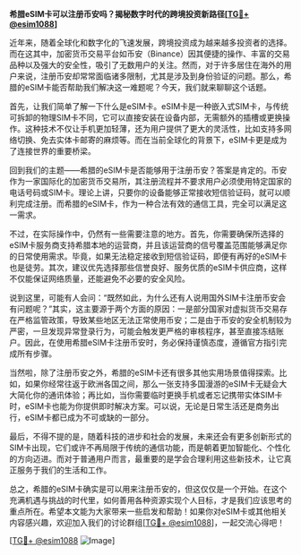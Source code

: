 **希腊eSIM卡可以注册币安吗？揭秘数字时代的跨境投资新路径[[TG💪+ @esim1088](https://t.me/s/esim1088)]**

近年来，随着全球化和数字化的飞速发展，跨境投资成为越来越多投资者的选择。而在这其中，加密货币交易平台如币安（Binance）因其便捷的操作、丰富的交易品种以及强大的安全性，吸引了无数用户的关注。然而，对于许多居住在海外的用户来说，注册币安却常常面临诸多限制，尤其是涉及到身份验证的问题。那么，希腊的eSIM卡能否帮助我们解决这一难题呢？今天，我们就来聊聊这个话题。

首先，让我们简单了解一下什么是eSIM卡。eSIM卡是一种嵌入式SIM卡，与传统可拆卸的物理SIM卡不同，它可以直接安装在设备内部，无需额外的插槽或更换操作。这种技术不仅让手机更加轻薄，还为用户提供了更大的灵活性，比如支持多网络切换、免去实体卡邮寄的麻烦等。而在当前全球化的背景下，eSIM卡更是成为了连接世界的重要桥梁。

回到我们的主题——希腊的eSIM卡是否能够用于注册币安？答案是肯定的。币安作为一家国际化的加密货币交易所，其注册流程并不要求用户必须使用特定国家的电话号码或SIM卡。理论上讲，只要你的设备能够正常接收短信验证码，就可以顺利完成注册。而希腊的eSIM卡，作为一种合法有效的通信工具，完全可以满足这一需求。

不过，在实际操作中，仍然有一些需要注意的地方。首先，你需要确保所选择的eSIM卡服务商支持希腊本地的运营商，并且该运营商的信号覆盖范围能够满足你的日常使用需求。毕竟，如果无法稳定接收到短信验证码，即便有再好的eSIM卡也是徒劳。其次，建议优先选择那些信誉良好、服务优质的eSIM卡供应商，这样不仅能保证网络质量，还能避免不必要的安全风险。

说到这里，可能有人会问：“既然如此，为什么还有人说用国外SIM卡注册币安会有问题呢？”其实，这主要源于两个方面的原因：一是部分国家对虚拟货币交易存在严格监管政策，导致某些地区无法正常使用币安；二是由于币安的安全机制较为严密，一旦发现异常登录行为，可能会触发更严格的审核程序，甚至直接冻结账户。因此，在使用希腊eSIM卡注册币安时，务必保持谨慎态度，遵循官方指引完成所有步骤。

当然啦，除了注册币安之外，希腊的eSIM卡还有很多其他实用场景值得探索。比如，如果你经常往返于欧洲各国之间，那么一张支持多国漫游的eSIM卡无疑会大大简化你的通讯体验；再比如，当你需要临时更换手机或者忘记携带实体SIM卡时，eSIM卡也能为你提供即时解决方案。可以说，无论是日常生活还是商务出行，eSIM卡都已成为不可或缺的一部分。

最后，不得不提的是，随着科技的进步和社会的发展，未来还会有更多创新形式的SIM卡出现，它们或许不再局限于传统的通信功能，而是朝着更加智能化、个性化的方向迈进。而对于普通用户而言，最重要的是学会合理利用这些新技术，让它真正服务于我们的生活和工作。

总之，希腊的eSIM卡确实是可以用来注册币安的，但这仅仅是一个开始。在这个充满机遇与挑战的时代里，如何善用各种资源实现个人目标，才是我们应该思考的重点所在。希望本文能为大家带来一些启发和帮助！如果你对eSIM卡或其他相关内容感兴趣，欢迎加入我们的讨论群组[[TG💪+ @esim1088](https://t.me/s/esim1088)]，一起交流心得吧！

[[TG💪+ @esim1088](https://t.me/s/esim1088) ![Image](https://i.postimg.cc/4NQfJmqS/Snipaste-2025-05-13-00-14-12.png)]